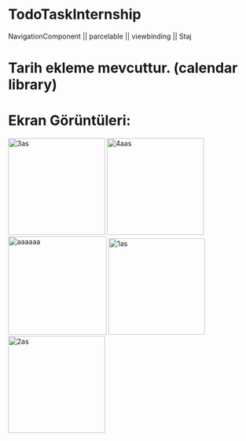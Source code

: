 # TodoTaskInternship
NavigationComponent || parcelable || viewbinding || Staj

# Tarih ekleme mevcuttur. (calendar library)

# Ekran Görüntüleri:

<img width="197" alt="3as" src="https://github.com/Adl1coder/TodoTaskInternship/assets/93915867/bfeec14d-db9c-4ac6-9af7-d01d9af4067f">
  <img width="197" alt="4aas" src="https://github.com/Adl1coder/TodoTaskInternship/assets/93915867/fa8bb2c0-13ee-4390-a77f-aab5f7b61bac">
  <img width="200" alt="aaaaaa" src="https://github.com/Adl1coder/TodoTaskInternship/assets/93915867/e105f89c-6e48-402b-b8ef-7fb076c32946">
  <img width="196" alt="1as" src="https://github.com/Adl1coder/TodoTaskInternship/assets/93915867/d349ea60-4083-4d35-8b4d-4d4716c4b0d1">
  <img width="197" alt="2as" src="https://github.com/Adl1coder/TodoTaskInternship/assets/93915867/89c58b4e-62ee-4b57-994d-caade11b6ce1">











